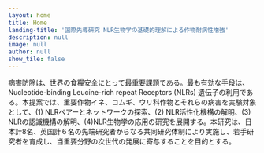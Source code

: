 ```yaml
---
layout: home
title: Home
landing-title: '国際先導研究 NLR生物学の基礎的理解による作物耐病性増強'
description: null
image: null
author: null
show_tile: false
---
```


病害防除は、世界の食糧安全にとって最重要課題である。最も有効な手段は、Nucleotide-binding Leucine-rich repeat Receptors (NLRs) 遺伝子の利用である。本提案では、重要作物イネ、コムギ、ウリ科作物とそれらの病害を実験対象として、(1) NLRペアーとネットワークの探索、(2) NLR活性化機構の解明、(3) NLRの認識機構の解明、(4)NLR生物学の応用の研究を展開する。本研究は、日本計8名、英国計６名の先端研究者からなる共同研究体制により実施し、若手研究者を育成し、当重要分野の次世代の発展に寄与することを目的とする。
